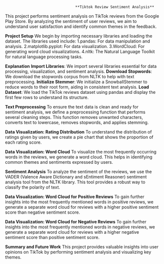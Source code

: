                                     **Tiktok Review Sentiment Analysis**
This project performs sentiment analysis on TikTok reviews from the Google Play Store. 
By analyzing the sentiment of user reviews, we aim to understand user satisfaction and identify common themes in the feedback.

**Project Setup**
We begin by importing necessary libraries and loading the dataset. The libraries used include:
1.pandas: For data manipulation and analysis.
2.matplotlib.pyplot: For data visualization.
3.WordCloud: For generating word cloud visualizations.
4.nltk: The Natural Language Toolkit for natural language processing tasks.

**Explanation**
**Import Libraries**: We import several libraries essential for data processing, visualization, and sentiment analysis.
**Download Stopwords**: We download the stopwords corpus from NLTK to help with text preprocessing.
**Initialize Stemmer**: We initialize a SnowballStemmer to reduce words to their root form, aiding in consistent text analysis.
**Load Dataset**: We load the TikTok reviews dataset using pandas and display the first few rows to understand its structure.

**Text Preprocessing**
To ensure the text data is clean and ready for sentiment analysis, we define a preprocessing function that performs several cleaning steps.
This function removes unwanted characters, converts text to lowercase, removes stopwords, and applies stemming.

**Data Visualization: Rating Distribution**
To understand the distribution of ratings given by users, we create a pie chart that shows the proportion of each rating score.

**Data Visualization: Word Cloud**
To visualize the most frequently occurring words in the reviews, we generate a word cloud. This helps in identifying common themes and sentiments expressed by users.

**Sentiment Analysis**
To analyze the sentiment of the reviews, we use the VADER (Valence Aware Dictionary and sEntiment Reasoner) sentiment analysis tool from the NLTK library. 
This tool provides a robust way to classify the polarity of text.

**Data Visualization: Word Cloud for Positive Reviews**
To gain further insights into the most frequently mentioned words in positive reviews, we generate a separate word cloud for reviews with a higher positive sentiment score than negative sentiment score.

**Data Visualization: Word Cloud for Negative Reviews**
To gain further insights into the most frequently mentioned words in negative reviews, we generate a separate word cloud for reviews with a higher negative sentiment score than positive sentiment score.

**Summary and Future Work**
This project provides valuable insights into user opinions on TikTok by performing sentiment analysis and visualizing key themes.
